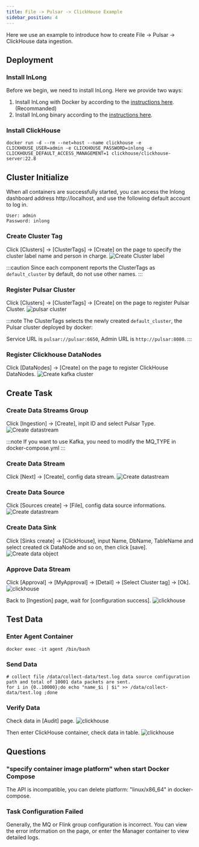 ```yaml
---
title: File -> Pulsar -> ClickHouse Example 
sidebar_position: 4
---
```


Here we use an example to introduce how to create File -> Pulsar -> ClickHouse data ingestion.

## Deployment
### Install InLong

Before we begin, we need to install InLong. Here we provide two ways:
1. Install InLong with Docker by according to the [instructions here](deployment/docker.md).(Recommanded)
2. Install InLong binary according to the [instructions here](deployment/bare_metal.md).

### Install ClickHouse
```shell
docker run -d --rm --net=host --name clickhouse -e CLICKHOUSE_USER=admin -e CLICKHOUSE_PASSWORD=inlong -e CLICKHOUSE_DEFAULT_ACCESS_MANAGEMENT=1 clickhouse/clickhouse-server:22.8
```

## Cluster Initialize
When all containers are successfully started, you can access the Inlong dashboard address http://localhost, and use the following default account to log in.
```
User: admin
Password: inlong
```

### Create Cluster Tag
Click [Clusters] -> [ClusterTags] -> [Create] on the page to specify the cluster label name and person in charge.
![Create Cluster label](img/file_clickhouse/create_cluster_label.png)

:::caution
Since each component reports the ClusterTags as `default_cluster` by default, do not use other names.
:::

### Register Pulsar Cluster
Click [Clusters] -> [ClusterTags] -> [Create] on the page to register Pulsar Cluster.
![pulsar cluster](img/create_pulsar_cluster.png)

:::note
The ClusterTags selects the newly created `default_cluster`, the Pulsar cluster deployed by docker:

Service URL is `pulsar://pulsar:6650`, Admin URL is `http://pulsar:8080`.
:::

### Register Clickhouse DataNodes
Click [DataNodes] -> [Create] on the page to register ClickHouse DataNodes.
![Create kafka cluster](img/file_clickhouse/datanode.png)

## Create Task
### Create Data Streams Group
Click [Ingestion] -> [Create], inpit ID and select Pulsar Type.
![Create datastream](img/file_clickhouse/pulsar_group.png)

:::note
If you want to use Kafka, you need to modify the MQ_TYPE in docker-compose.yml
:::

### Create Data Stream
Click [Next] -> [Create], config data stream.
![Create datastream](img/file_clickhouse/pulsar_stream.png)

### Create Data Source
Click [Sources create] -> [File], config data source informations.
![Create datastream](img/file_clickhouse/pulsar_file_source.png)

### Create Data Sink
Click [Sinks create] -> [ClickHouse], input Name, DbName, TableName and select created ck DataNode and so on, then click [save].
![Create data object](img/file_clickhouse/pulsar_sink.png)

### Approve Data Stream
Click [Approval] -> [MyApproval] -> [Detail] -> [Select Cluster tag] -> [Ok].
![clickhouse](img/file_clickhouse/pulsar_approval.png)

Back to [Ingestion] page, wait for [configuration success].
![clickhouse](img/file_clickhouse/pulsar_approve_result.png)

## Test Data
### Enter Agent Container
```
docker exec -it agent /bin/bash
```

### Send Data
```
# collect file /data/collect-data/test.log data source configuration path and total of 10001 data packets are sent.
for i in {0..10000};do echo "name_$i | $i" >> /data/collect-data/test.log ;done
```

### Verify Data
Check data in [Audit] page.
![clickhouse](img/file_clickhouse/pulsar_audit.png)

Then enter ClickHouse container, check data in table.
![clickhouse](img/file_clickhouse/pulsar_table.png)

## Questions
### "specify container image platform" when start Docker Compose
The API is incompatible, you can delete platform: "linux/x86_64" in docker-compose.

### Task Configuration Failed
Generally, the MQ or Flink group configuration is incorrect. You can view the error information on the page, or enter the Manager container to view detailed logs.
